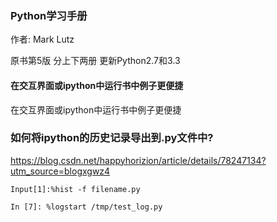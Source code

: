 ### Python学习手册

作者: Mark Lutz

原书第5版 分上下两册 更新Python2.7和3.3

#### 在交互界面或ipython中运行书中例子更便捷

在交互界面或ipython中运行书中例子更便捷

### 如何将ipython的历史记录导出到.py文件中?

<https://blog.csdn.net/happyhorizion/article/details/78247134?utm_source=blogxgwz4>

```
Input[1]:%hist -f filename.py
```

```
In [7]: %logstart /tmp/test_log.py
```

